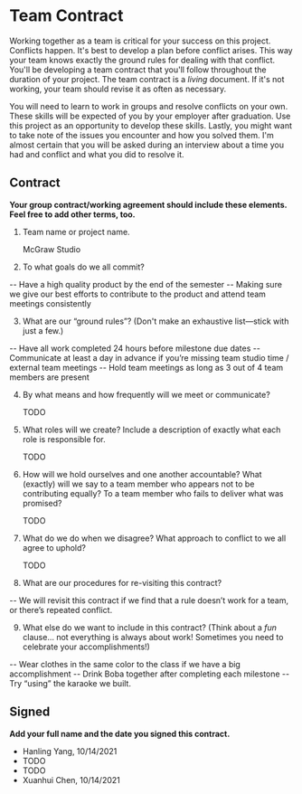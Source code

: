 # Team Contract

Working together as a team is critical for your success on this project. Conflicts happen. It's best to develop a plan before conflict arises. This way your team knows exactly the ground rules for dealing with that conflict. You'll be developing a team contract that you'll follow throughout the duration of your project. The team contract is a *living* document. If it's not working, your team should revise it as often as necessary.

You will need to learn to work in groups and resolve conflicts on your own. These skills will be expected of you by your employer after graduation. Use this project as an opportunity to develop these skills. Lastly, you might want to take note of the issues you encounter and how you solved them. I'm almost certain that you will be asked during an interview about a time you had and conflict and what you did to resolve it.

## Contract

**Your group contract/working agreement should include these elements. Feel free to add other terms, too.**

1. Team name or project name.

    McGraw Studio 

2. To what goals do we all commit?

-- Have a high quality product by the end of the semester
-- Making sure we give our best efforts to contribute to the product and attend team meetings consistently 



3. What are our “ground rules”? (Don't make an exhaustive list—stick with just a few.)

-- Have all work completed 24 hours before milestone due dates 
-- Communicate at least a day in advance if you’re missing team studio time / external team meetings
-- Hold team meetings as long as 3 out of 4 team members are present


4. By what means and how frequently will we meet or communicate?

    TODO

5. What roles will we create? Include a description of exactly what each role is responsible for.

    TODO

6. How will we hold ourselves and one another accountable? What (exactly) will we say to a team member who appears not to be contributing equally? To a team member who fails to deliver what was promised?

    TODO

7. What do we do when we disagree? What approach to conflict to we all agree to uphold?

    TODO

8. What are our procedures for re-visiting this contract?

-- We will revisit this contract if we find that a rule doesn’t work for a team, or there’s repeated conflict. 


9. What else do we want to include in this contract? (Think about a *fun* clause... not everything is always about work! Sometimes you need to celebrate your accomplishments!)

-- Wear clothes in the same color to the class if we have a big accomplishment
-- Drink Boba together after completing each milestone
-- Try “using” the karaoke we built.



## Signed

**Add your full name and the date you signed this contract.**

- Hanling Yang, 10/14/2021
- TODO
- TODO
- Xuanhui Chen, 10/14/2021
